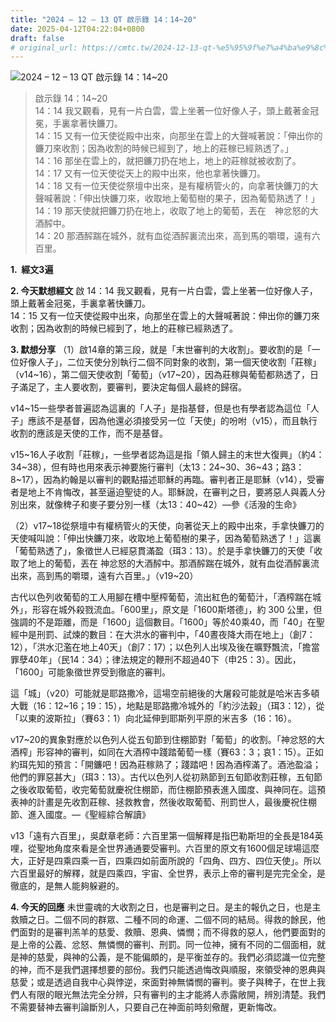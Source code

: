 ```yaml
---
title: "2024 – 12 – 13 QT 啟示錄 14：14~20"
date: 2025-04-12T04:22:04+0800
draft: false
# original_url: https://cmtc.tw/2024-12-13-qt-%e5%95%9f%e7%a4%ba%e9%8c%84-14%ef%bc%9a1420
---
```


![2024 – 12 – 13 QT 啟示錄 14：14\~20](/images/qt.jpg  "2024 – 12 – 13 QT 啟示錄 14：14\~20")

> 啟示錄 14：14\~20  
> 14：14 我又觀看，見有一片白雲，雲上坐著一位好像人子，頭上戴著金冠冕，手裏拿著快鐮刀。  
> 14：15 又有一位天使從殿中出來，向那坐在雲上的大聲喊著說：「伸出你的鐮刀來收割；因為收割的時候已經到了，地上的莊稼已經熟透了。」  
> 14：16 那坐在雲上的，就把鐮刀扔在地上，地上的莊稼就被收割了。  
> 14：17 又有一位天使從天上的殿中出來，他也拿著快鐮刀。  
> 14：18 又有一位天使從祭壇中出來，是有權柄管火的，向拿著快鐮刀的大聲喊著說：「伸出快鐮刀來，收取地上葡萄樹的果子，因為葡萄熟透了！」  
> 14：19 那天使就把鐮刀扔在地上，收取了地上的葡萄，丟在　神忿怒的大酒醡中。  
> 14：20 那酒醡踹在城外，就有血從酒醡裏流出來，高到馬的嚼環，遠有六百里。

**1.  經文3遍**

**2. 今天默想經文**
啟 14：14 我又觀看，見有一片白雲，雲上坐著一位好像人子，頭上戴著金冠冕，手裏拿著快鐮刀。  
14：15 又有一位天使從殿中出來，向那坐在雲上的大聲喊著說：伸出你的鐮刀來收割；因為收割的時候已經到了，地上的莊稼已經熟透了。

**3. 默想分享**
（1）啟14章的第三段，就是「末世審判的大收割」。要收割的是「一位好像人子」，二位天使分別執行二個不同對象的收割，第一個天使收割「莊稼」（v14\~16），第二個天使收割「葡萄」（v17\~20），因為莊稼與葡萄都熟透了，日子滿足了，主人要收割，要審判，要決定每個人最終的歸宿。

v14\~15一些學者普遍認為這裏的「人子」是指基督，但是也有學者認為這位「人子」應該不是基督，因為他還必須接受另一位「天使」的吩咐（v15），而且執行收割的應該是天使的工作，而不是基督。

v15\~16人子收割「莊稼」，一些學者認為這是指「領人歸主的末世大復興」（約4：34\~38），但有時也用來表示神要施行審判（太13：24\~30、36\~43；路3：8\~17），因為約翰是以審判的觀點描述耶穌的再臨。審判者正是耶穌（v14），受審者是地上不肯悔改，甚至逼迫聖徒的人。耶穌說，在審判之日，要將惡人與義人分別出來，就像稗子和麥子要分別一樣（太13：40\~42）—參《活潑的生命》

（2）v17\~18從祭壇中有權柄管火的天使，向著從天上的殿中出來，手拿快鐮刀的天使喊叫說：「伸出快鐮刀來，收取地上葡萄樹的果子，因為葡萄熟透了！」這裏「葡萄熟透了」，象徵世人已經惡貫滿盈（珥3：13）。於是手拿快鐮刀的天使「收取了地上的葡萄，丟在 神忿怒的大酒醡中。那酒醡踹在城外，就有血從酒醡裏流出來，高到馬的嚼環，遠有六百里。」（v19\~20）

古代以色列收葡萄的工人用腳在槽中壓榨葡萄，流出紅色的葡萄汁，「酒榨踹在城外」，形容在城外殺戮流血。「600里」，原文是「1600斯塔德」，約 300 公里，但強調的不是距離，而是「1600」這個數目。「1600」等於40乘40，而「40」在聖經中是刑罰、試煉的數目：在大洪水的審判中，「40晝夜降大雨在地上」（創7：12），「洪水氾濫在地上40天」（創7：17）；以色列人出埃及後在曠野飄流，「擔當罪孽40年」（民14：34）；律法規定的鞭刑不超過40下（申25：3）。因此，「1600」可能象徵世界受到徹底的審判。

這「城」（v20）可能就是耶路撒冷，這場空前絕後的大屠殺可能就是哈米吉多頓大戰（16：12\~16；19：15），地點是耶路撒冷城外的「約沙法穀」（珥3：12），從「以東的波斯拉」（賽63：1）向北延伸到耶斯列平原的米吉多（16：16）。

v17\~20的異象對應於以色列人從五旬節到住棚節對「葡萄」的收割。「神忿怒的大酒榨」形容神的審判，如同在大酒榨中踐踏葡萄一樣（賽63：3；哀1：15）。正如約珥先知的預言：「開鐮吧！因為莊稼熟了；踐踏吧！因為酒榨滿了。酒池盈溢；他們的罪惡甚大」（珥3：13）。古代以色列人從初熟節到五旬節收割莊稼，五旬節之後收取葡萄，收完葡萄就慶祝住棚節，而住棚節預表進入國度、與神同在。這預表神的計畫是先收割莊稼、拯救教會，然後收取葡萄、刑罰世人，最後慶祝住棚節、進入國度。—《聖經綜合解讀》

v13「遠有六百里」，吳獻章老師：六百里第一個解釋是指巴勒斯坦的全長是184英哩，從聖地角度來看是全世界通通要受審判。六百里的原文有1600個足球場這麼大，正好是四乘四乘一百，四乘四如前面所說的「四角、四方、四位天使」。所以六百里最好的解釋，就是四乘四，宇宙、全世界，表示上帝的審判是完完全全，是徹底的，是無人能夠躲避的。

**4. 今天的回應**
未世靈魂的大收割之日，也是審判之日。是主的報仇之日，也是主救贖之日。二個不同的群眾、二種不同的命運、二個不同的結局。得救的餘民，他們面對的是審判羔羊的慈愛、救贖、恩典、憐憫；而不得救的惡人，他們要面對的是上帝的公義、忿怒、無憐憫的審判、刑罰。同一位神，擁有不同的二個面相，就是神的慈愛，與神的公義，是不能偏頗的，是平衡並存的。我們必須認識一位完整的神，而不是我們選擇想要的部份。我們只能透過悔改與順服，來領受神的恩典與慈愛；或是透過自我中心與悖逆，來面對神無憐憫的審判。麥子與稗子，在世上我們人有限的眼光無法完全分辨，只有審判的主才能將人赤露敞開，辨別清楚。我們不需要替神去審判論斷別人，只要自己在神面前時刻儆醒，更新悔改。
